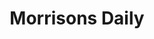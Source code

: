 ---
title: "Morrisons Daily"
url: /clacton-on-sea/morrisons-daily-frinton-road/
shop: convenience
---